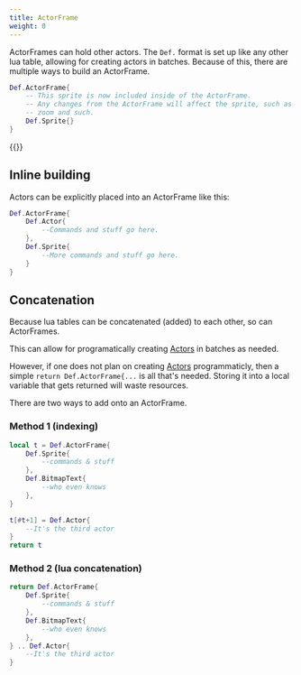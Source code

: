 ```yaml
---
title: ActorFrame
weight: 0
---
```


ActorFrames can hold other actors. The ``Def.`` format is set up like any other lua table, allowing for creating actors in batches. Because of this, there are multiple ways to build an ActorFrame.

```lua
Def.ActorFrame{
    -- This sprite is now included inside of the ActorFrame.
    -- Any changes from the ActorFrame will affect the sprite, such as position, rotation,
    -- zoom and such.
    Def.Sprite{}
}
```

{{<toc>}}

## Inline building

Actors can be explicitly placed into an ActorFrame like this:
```lua
Def.ActorFrame{
	Def.Actor{
		--Commands and stuff go here.
	},
	Def.Sprite{
		--More commands and stuff go here.
	}
}
```

## Concatenation

Because lua tables can be concatenated (added) to each other, so can ActorFrames.

This can allow for programatically creating [Actors](../actor/) in batches as needed.

However, if one does not plan on creating [Actors](../actor/) programmaticly, then a simple `return Def.ActorFrame{...` is all that's needed. Storing it into a local variable that gets returned will waste resources.

There are two ways to add onto an ActorFrame.

<!-- TODO: There's probably better ways to show this. -->
### Method 1 (indexing)
```lua
local t = Def.ActorFrame{
	Def.Sprite{
		--commands & stuff
	},
	Def.BitmapText{
		--who even knows
	},
}

t[#t+1] = Def.Actor{
	--It's the third actor
}
return t
```

### Method 2 (lua concatenation)
```lua
return Def.ActorFrame{
	Def.Sprite{
		--commands & stuff
	},
	Def.BitmapText{
		--who even knows
	},
} .. Def.Actor{
	--It's the third actor
}
```